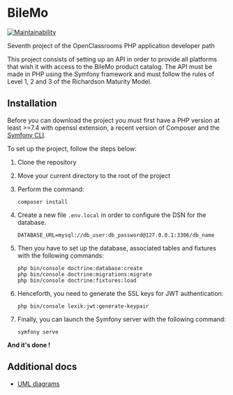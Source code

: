 # BileMo

[![Maintainability](https://api.codeclimate.com/v1/badges/c8a8c98216e32f2bb1c8/maintainability)](https://codeclimate.com/github/Eredost/BileMo/maintainability)

Seventh project of the OpenClassrooms PHP application developer path

This project consists of setting up an API in order to provide all platforms
that wish it with access to the BileMo product catalog.
The API must be made in PHP using the Symfony framework and must
follow the rules of Level 1, 2 and 3 of the Richardson Maturity Model.

## Installation

Before you can download the project you must first have a PHP version
at least >=7.4 with openssl extension, a recent version of Composer and the
[Symfony CLI](https://symfony.com/download).

To set up the project, follow the steps below:

1. Clone the repository
2. Move your current directory to the root of the project
3. Perform the command:

   ```shell
   composer install
   ```

4. Create a new file ``.env.local`` in order to configure the DSN for the database.

   ```
   DATABASE_URL=mysql://db_user:db_password@127.0.0.1:3306/db_name
   ```

5. Then you have to set up the database, associated tables and fixtures
   with the following commands:

   ```shell
   php bin/console doctrine:database:create
   php bin/console doctrine:migrations:migrate
   php bin/console doctrine:fixtures:load
   ```

6. Henceforth, you need to generate the SSL keys for JWT authentication:

   ```shell
   php bin/console lexik:jwt:generate-keypair
   ```

7. Finally, you can launch the Symfony server with the following command:

   ```shell
   symfony serve
   ```

**And it's done !**

## Additional docs

- [UML diagrams](diagrams)
